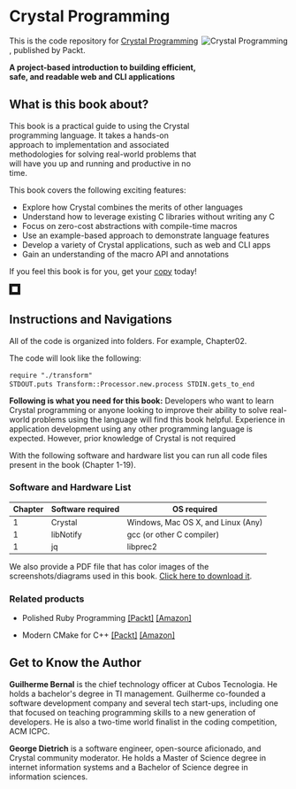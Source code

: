 # Crystal Programming 

<a href="https://www.packtpub.com/product/crystal-programming/9781801818674?utm_source=github&utm_medium=repository&utm_campaign="><img src="https://static.packt-cdn.com/products/9781801818674/cover/smaller" alt="Crystal Programming " height="256px" align="right"></a>

This is the code repository for [Crystal Programming ](https://www.packtpub.com/product/crystal-programming/9781801818674?utm_source=github&utm_medium=repository&utm_campaign=), published by Packt.

**A project-based introduction to building efficient, safe, and readable web and CLI applications**

## What is this book about?
This book is a practical guide to using the Crystal programming language. It takes a hands-on approach to implementation and associated methodologies for solving real-world problems that will have you up and running and productive in no time.

This book covers the following exciting features:
* Explore how Crystal combines the merits of other languages
* Understand how to leverage existing C libraries without writing any C
* Focus on zero-cost abstractions with compile-time macros
* Use an example-based approach to demonstrate language features
* Develop a variety of Crystal applications, such as web and CLI apps
* Gain an understanding of the macro API and annotations

If you feel this book is for you, get your [copy](https://www.amazon.com/dp/1801818673) today!

<a href="https://www.packtpub.com/?utm_source=github&utm_medium=banner&utm_campaign=GitHubBanner"><img src="https://raw.githubusercontent.com/PacktPublishing/GitHub/master/GitHub.png" 
alt="https://www.packtpub.com/" border="5" /></a>

## Instructions and Navigations
All of the code is organized into folders. For example, Chapter02.

The code will look like the following:
```
require "./transform"
STDOUT.puts Transform::Processor.new.process STDIN.gets_to_end
```

**Following is what you need for this book:**
Developers who want to learn Crystal programming or anyone looking to improve their ability to solve real-world problems using the language will find this book helpful. Experience in application development using any other programming language is expected. However, prior knowledge of Crystal is not required

With the following software and hardware list you can run all code files present in the book (Chapter 1-19).
### Software and Hardware List
| Chapter | Software required | OS required |
| -------- | ------------------------------------ | ----------------------------------- |
| 1 | Crystal | Windows, Mac OS X, and Linux (Any) |
| 1 | libNotify | gcc (or other C compiler) |
| 1 | jq | libprec2 |


We also provide a PDF file that has color images of the screenshots/diagrams used in this book. [Click here to download it](https://static.packt-cdn.com/downloads/9781801818674_ColorImages.pdf).

### Related products
* Polished Ruby Programming  [[Packt]](https://www.packtpub.com/product/polished-ruby-programming/9781801072724?utm_source=github&utm_medium=repository&utm_campaign=) [[Amazon]](https://www.amazon.com/dp/1801072728)

* Modern CMake for C++  [[Packt]](https://www.packtpub.com/product/modern-cmake-for-c/9781801070058?utm_source=github&utm_medium=repository&utm_campaign=) [[Amazon]](https://www.amazon.com/dp/1801070059)



## Get to Know the Author
**Guilherme Bernal**
is the chief technology officer at Cubos Tecnologia. He holds a bachelor's degree in TI management. Guilherme co-founded a software development company and several tech start-ups, including one that focused on teaching programming skills to a new generation of developers. He is also a two-time world finalist in the coding competition, ACM ICPC.

**George Dietrich**
is a software engineer, open-source aficionado, and Crystal community moderator. He holds a Master of Science degree in internet information systems and a Bachelor of Science degree in information sciences.





